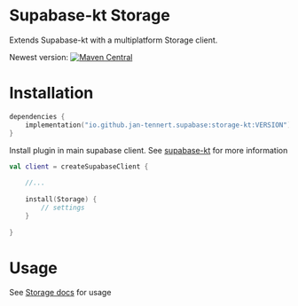 # Supabase-kt Storage

Extends Supabase-kt with a multiplatform Storage client.

Newest version: [![Maven Central](https://img.shields.io/maven-central/v/io.github.jan-tennert.supabase/supabase-kt)](https://search.maven.org/search?q=g%3Aio.github.jan-tennert.supabase)

# Installation

```kotlin
dependencies {
    implementation("io.github.jan-tennert.supabase:storage-kt:VERSION")
}
```

Install plugin in main supabase client. See [supabase-kt](https://github.com/supabase-community/supabase-kt) for more information
```kotlin
val client = createSupabaseClient {
    
    //...
    
    install(Storage) {
        // settings
    }
    
}
```

# Usage

See [Storage docs](https://github.com/supabase-community/supabase-kt/wiki/Storage#features) for usage